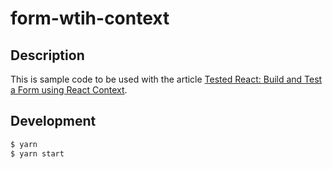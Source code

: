 # form-wtih-context

## Description

This is sample code to be used with the article [Tested React: Build and Test a Form using React Context](https://medium.com/front-end-weekly/tested-react-build-and-test-a-form-using-react-context-81870af6a9ac).

## Development

```bash
$ yarn
$ yarn start
```